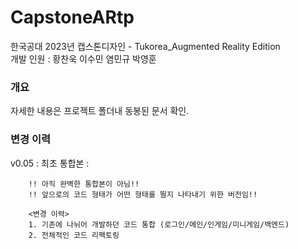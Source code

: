 # CapstoneARtp
 
한국공대 2023년 캡스톤디자인 - Tukorea_Augmented Reality Edition\
개발 인원 : 황찬욱 이수민 염민규 박영훈
 
### 개요
 
자세한 내용은 프로젝트 폴더내 동봉된 문서 확인.

### 변경 이력

v0.05 : 최초 통합본 :
```
    !! 아직 완벽한 통합본이 아님!!
    !! 앞으로의 코드 형태가 어떤 형태를 띌지 나타내기 위한 버전임!!

    <변경 이력>
    1. 기존에 나뉘어 개발하던 코드 통합 (로그인/메인/인게임/미니게임/백엔드)
    2. 전체적인 코드 리팩토링
```
